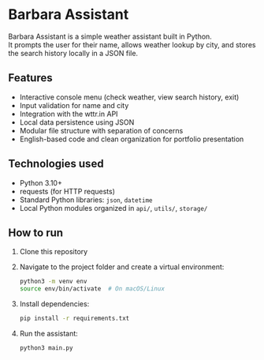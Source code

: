 # Barbara Assistant

Barbara Assistant is a simple weather assistant built in Python.  
It prompts the user for their name, allows weather lookup by city, and stores the search history locally in a JSON file.

## Features

- Interactive console menu (check weather, view search history, exit)
- Input validation for name and city
- Integration with the wttr.in API
- Local data persistence using JSON
- Modular file structure with separation of concerns
- English-based code and clean organization for portfolio presentation

## Technologies used

- Python 3.10+
- requests (for HTTP requests)
- Standard Python libraries: `json`, `datetime`
- Local Python modules organized in `api/`, `utils/`, `storage/`

## How to run

1. Clone this repository  
2. Navigate to the project folder and create a virtual environment:

   ```bash
   python3 -m venv env
   source env/bin/activate  # On macOS/Linux
   ```

3. Install dependencies:

   ```bash
   pip install -r requirements.txt
   ```

4. Run the assistant:

   ```bash
   python3 main.py
   ```
